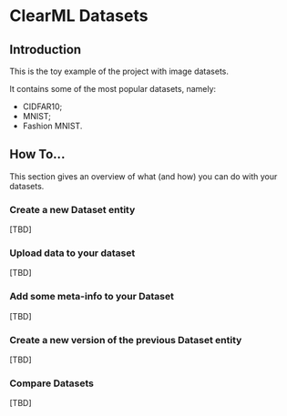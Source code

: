 # ClearML Datasets

## Introduction

This is the toy example of the project with image datasets.

It contains some of the most popular datasets, namely:
- CIDFAR10;
- MNIST;
- Fashion MNIST.

## How To...

This section gives an overview of what (and how) you can do with your datasets.

### Create a new Dataset entity

[TBD]

### Upload data to your dataset

[TBD]

### Add some meta-info to your Dataset

[TBD]

### Create a new version of the previous Dataset entity

[TBD]

### Compare Datasets

[TBD]
